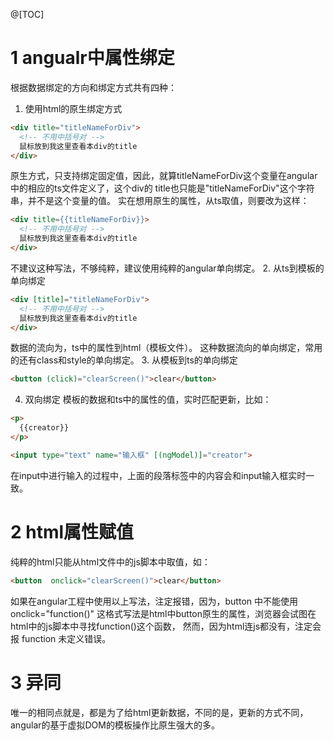 ﻿@[TOC]
# 1 angualr中属性绑定
根据数据绑定的方向和绑定方式共有四种：
1. 使用html的原生绑定方式
```html
<div title="titleNameForDiv">
  <!-- 不用中括号对 -->
  鼠标放到我这里查看本div的title
</div>
```
原生方式，只支持绑定固定值，因此，就算titleNameForDiv这个变量在angular中的相应的ts文件定义了，这个div的 title也只能是"titleNameForDiv"这个字符串，并不是这个变量的值。
实在想用原生的属性，从ts取值，则要改为这样：
```html
<div title={{titleNameForDiv}}>
  <!-- 不用中括号对 -->
  鼠标放到我这里查看本div的title
</div>
```
不建议这种写法，不够纯粹，建议使用纯粹的angular单向绑定。
2. 从ts到模板的单向绑定
```html
<div [title]="titleNameForDiv">
  <!-- 不用中括号对 -->
  鼠标放到我这里查看本div的title
</div>
```
数据的流向为，ts中的属性到html（模板文件）。
这种数据流向的单向绑定，常用的还有class和style的单向绑定。
3. 从模板到ts的单向绑定
```html
<button (click)="clearScreen()">clear</button>
```
4. 双向绑定
模板的数据和ts中的属性的值，实时匹配更新，比如：
```html
<p>
  {{creator}}
</p>

<input type="text" name="输入框" [(ngModel)]="creator">
```
在input中进行输入的过程中，上面的段落标签中的内容会和input输入框实时一致。
# 2 html属性赋值
纯粹的html只能从html文件中的js脚本中取值，如：
```html
<button  onclick="clearScreen()">clear</button>
```
如果在angular工程中使用以上写法，注定报错，因为，button 中不能使用 onclick="function()"  这格式写法是html中button原生的属性，浏览器会试图在html中的js脚本中寻找function()这个函数， 然而，因为html连js都没有，注定会报 function 未定义错误。
# 3 异同
唯一的相同点就是，都是为了给html更新数据，不同的是，更新的方式不同，angular的基于虚拟DOM的模板操作比原生强大的多。
